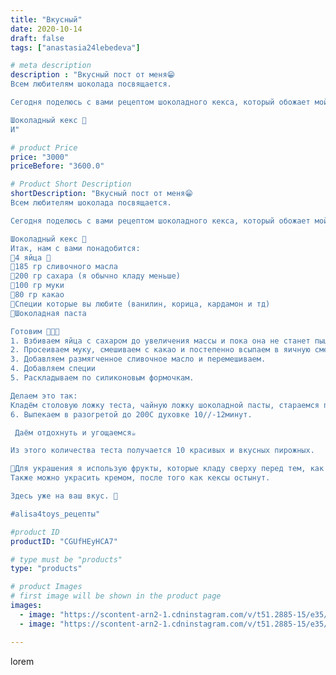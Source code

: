```yaml
---
title: "Вкусный"
date: 2020-10-14
draft: false
tags: ["anastasia24lebedeva"]

# meta description
description : "Вкусный пост от меня😁
Всем любителям шоколада посвящается. 

Сегодня поделюсь с вами рецептом шоколадного кекса, который обожает мой муж👨. 

Шоколадный кекс 🧁
И"

# product Price
price: "3000"
priceBefore: "3600.0"

# Product Short Description
shortDescription: "Вкусный пост от меня😁
Всем любителям шоколада посвящается. 

Сегодня поделюсь с вами рецептом шоколадного кекса, который обожает мой муж👨. 

Шоколадный кекс 🧁
Итак, нам с вами понадобится:
🔸4 яйца 🥚 
🔸185 гр сливочного масла
🔸200 гр сахара (я обычно кладу меньше) 
🔸100 гр муки
🔸80 гр какао
🔸Специи которые вы любите (ванилин, корица, кардамон и тд) 
🔸Шоколадная паста

Готовим 👩🏼‍🍳
1. Взбиваем яйца с сахаром до увеличения массы и пока она не станет пышной. 
2. Просеиваем муку, смешиваем с какао и постепенно всыпаем в яичную смесь. 
3. Добавляем размягченное сливочное масло и перемешиваем. 
4. Добавляем специи
5. Раскладываем по силиконовым формочкам.

Делаем это так:
Кладём столовую ложку теста, чайную ложку шоколадной пасты, стараемся положить ровно в центр, ведь при нагревании она будет таять, и опять столовую ложку теста. 
6. Выпекаем в разогретой до 200С духовке 10//-12минут.

 Даём отдохнуть и угощаемся☕

Из этого количества теста получается 10 красивых и вкусных пирожных. 

💜Для украшения я использую фрукты, которые кладу сверху перед тем, как отправить формы в духовку. 
Также можно украсить кремом, после того как кексы остынут. 

Здесь уже на ваш вкус. 🍡

#alisa4toys_рецепты"

#product ID
productID: "CGUfHEyHCA7"

# type must be "products"
type: "products"

# product Images
# first image will be shown in the product page
images:
  - image: "https://scontent-arn2-1.cdninstagram.com/v/t51.2885-15/e35/121574851_639816766694029_7543067772959194600_n.jpg?_nc_ht=scontent-arn2-1.cdninstagram.com&_nc_cat=101&_nc_ohc=8qmi_CA4tYEAX-DHTbN&se=7&tp=1&oh=37f61d1c705204dd01a95c5371e53dba&oe=605DD5BE&ig_cache_key=MjQxOTY5NTcyMTY1MjMwODM3OA%3D%3D.2"
  - image: "https://scontent-arn2-1.cdninstagram.com/v/t51.2885-15/e35/121403133_1165900317138330_6043247554459489110_n.jpg?_nc_ht=scontent-arn2-1.cdninstagram.com&_nc_cat=106&_nc_ohc=MZ7QVgeS7GUAX_8rGLW&se=7&tp=1&oh=eef3da9aad236c0e04a0da5a5c481e4c&oe=60614BBE&ig_cache_key=MjQxOTY5NTcyMTY0Mzk3NTA0Mw%3D%3D.2"

---
```

lorem
